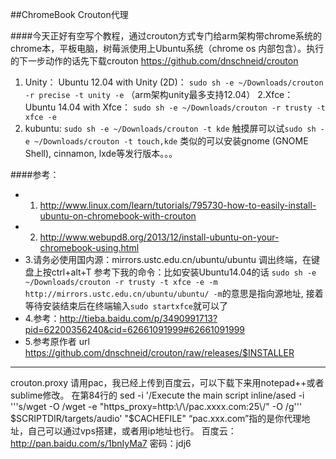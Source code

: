 ##ChromeBook Crouton代理

####今天正好有空写个教程，通过crouton方式专门给arm架构带chrome系统的chrome本，平板电脑，树莓派使用上Ubuntu系统（chrome os 内部包含）。执行的下一步动作的话先下载crouton https://github.com/dnschneid/crouton
1. Unity：
Ubuntu 12.04 with Unity (2D)：
`sudo sh -e ~/Downloads/crouton -r precise -t unity -e`
（arm架构unity最多支持12.04）
2.Xfce：
Ubuntu 14.04 with Xfce：
`sudo sh -e ~/Downloads/crouton -r trusty -t xfce -e`
3. kubuntu:  `sudo sh -e ~/Downloads/crouton -t kde` 
触摸屏可以试`sudo sh -e ~/Downloads/crouton -t touch,kde`
类似的可以安装gnome (GNOME Shell), cinnamon, lxde等发行版本。。。

####参考：
* 1. http://www.linux.com/learn/tutorials/795730-how-to-easily-install-ubuntu-on-chromebook-with-crouton
* 2. http://www.webupd8.org/2013/12/install-ubuntu-on-your-chromebook-using.html
* 3.请务必使用国内源：mirrors.ustc.edu.cn/ubuntu/ubuntu
调出终端，在键盘上按ctrl+alt+T 参考下我的命令：比如安装Ubuntu14.04的话 `sudo sh -e ~/Downloads/crouton -r trusty -t xfce -e -m http://mirrors.ustc.edu.cn/ubuntu/ubuntu/
-m`的意思是指向源地址,
接着等待安装结束后在终端输入`sudo startxfce`就可以了
 * 4.参考：http://tieba.baidu.com/p/3490991713?pid=62200356240&cid=62661091999#62661091999
 * 5.参考原作者 url https://github.com/dnschneid/crouton/raw/releases/$INSTALLER
***
crouton.proxy 请用pac，我已经上传到百度云，可以下载下来用notepad++或者sublime修改。
在第84行的 sed -i '/Execute the main script inline/ased -i '\''s/wget -O /wget -e "https_proxy=http:\\/\\/pac.xxxx.com:25\\/" -O /g'\'' $SCRIPTDIR/targets/audio' "$CACHEFILE" “pac.xxx.com”指的是你代理地址，自己可以通过vps搭建，或者用ip地址也行。
百度云：http://pan.baidu.com/s/1bnIyMa7 密码：jdj6

